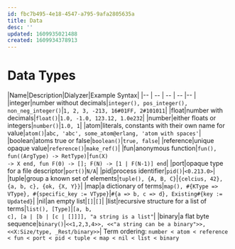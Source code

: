 ```yaml
---
id: fbc7b495-4e18-4547-a795-9afa2805635a
title: Data
desc: ''
updated: 1609935021488
created: 1609934378913
---
```


# Data Types

|Name|Description|Dialyzer|Example Syntax|
|-- | -- | -- | -- |-- |
|integer|number without decimals|`integer(), pos_integer(), non_neg_integer()`|`1, 2, 3, -213, 16#01FF, 2#101011`|
|float|number with decimals|`float()`|`1.0, -1.0, 123.12, 1.0e232`|
|number|either floats or integers|`number()`|`1.0, 1`|
|atom|literals, constants with their own name for value|`atom()`|`abc, 'abc', some_atom@erlang, 'atom with spaces'`|
|boolean|atoms true or false|`boolean()`|`true, false`|
|reference|unique opaque value|`reference()`|`make_ref()`|
|fun|anonymous function|`fun(), fun((ArgType) -> RetType)`|<code>fun(X) -> X end, fun F(0) -> []; F(N) -> [1 &#124; F(N-1)] end</code>|
|port|opaque type for a file descriptor|`port()`|`N/A`|
|pid|process identifier|`pid()`|`<0.213.0>`|
|tuple|group a known set of elements|`tuple(), {A, B, C}`|`{celcius, 42}, {a, b, c}, {ok, {X, Y}}`|
|map|a dictionary of terms|`map(), #{KType => VType}, #{specific_key := VType}`|`#{a => b, c => d}, Existing#{key := Updated}`|
|nil|an empty list|`[]`|`[]`|
|list|recursive structure for a list of terms|`list(), [Type]`|<code>[a, b, c], [a &#124; [b &#124; [c &#124; []]]], "a string is a list"</code>|
|binary|a flat byte sequence|`binary()`|`<<1,2,3,4>>, <<"a string can be a binary">>, <<X:Size/type, _Rest/binary>>`|
Term ordering: `number < atom < reference < fun < port < pid < tuple < map < nil < list < binary`